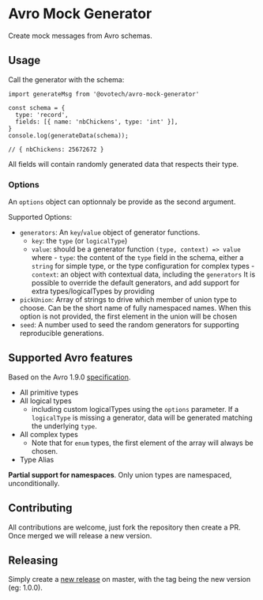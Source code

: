 # Avro Mock Generator

Create mock messages from Avro schemas.

## Usage

Call the generator with the schema:

```
import generateMsg from '@ovotech/avro-mock-generator'

const schema = {
  type: 'record',
  fields: [{ name: 'nbChickens', type: 'int' }],
}
console.log(generateData(schema));

// { nbChickens: 25672672 }
```

All fields will contain randomly generated data that respects their type.

### Options

An `options` object can optionnaly be provide as the second argument.

Supported Options:

- `generators`: An `key`/`value` object of generator functions.
  - `key`: the `type` (or `logicalType`)
  - `value`: should be a generator function `(type, context) => value` where - `type`: the content of the `type` field in the schema, either a `string` for simple type, or the type configuration for complex types - `context`: an object with contextual data, including the `generators`
    It is possible to override the default generators, and add support for extra types/logicalTypes by providing
- `pickUnion`: Array of strings to drive which member of union type to choose. Can be the short name of fully namespaced names. When this option is not provided, the first element in the union will be chosen
- `seed`: A number used to seed the random generators for supporting reproducible generations.

## Supported Avro features

Based on the Avro 1.9.0 [specification](https://avro.apache.org/docs/current/spec.html).

- All primitive types
- All logical types
  - including custom logicalTypes using the `options` parameter. If a `logicalType` is missing a generator, data will be generated matching the underlying `type`.
- All complex types
  - Note that for `enum` types, the first element of the array will always be chosen.
- Type Alias

**Partial support for namespaces**. Only union types are namespaced, unconditionally.

## Contributing

All contributions are welcome, just fork the repository then create a PR. Once merged we will release a new version.

## Releasing

Simply create a [new release](https://github.com/ovotech/avro-mock-generator/releases/new) on master, with the tag being the new version (eg: 1.0.0).
